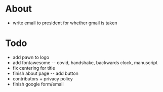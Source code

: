 # About

* write email to president for whether gmail is taken

# Todo

* add pawn to logo
* add fontawesome -- covid, handshake, backwards clock, manuscript
* fix centering for title
* finish about page -- add button
* contributors + privacy policy
* finish google form/email
